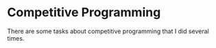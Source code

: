 # Competitive Programming
There are some tasks about competitive programming that I did several times.
